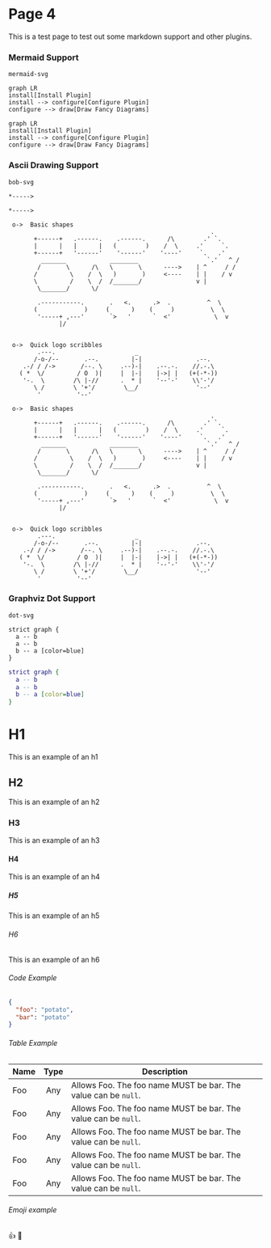 # Page 4

This is a test page to test out some markdown support and other plugins.


### Mermaid Support

`mermaid-svg`

```mermaid-svg
graph LR
install[Install Plugin]
install --> configure[Configure Plugin]
configure --> draw[Draw Fancy Diagrams]
```

```mermaid
graph LR
install[Install Plugin]
install --> configure[Configure Plugin]
configure --> draw[Draw Fancy Diagrams]
```

### Ascii Drawing Support

`bob-svg`

```bob-svg
*----->
```

```bob
*----->
```

```bob-svg
 o->  Basic shapes
                                                        .
       +------+   .------.    .------.      /\        .' `.
       |      |   |      |   (        )    /  \     .'     `.
       +------+   '------'    '------'    '----'     `.   .'
         _______            ________                   `.'   ^ /
        /       \      /\   \       \      ---->    | ^     / /
       /         \    /  \   )       )     <----    | |    / v
       \         /    \  /  /_______/               v |
        \_______/      \/

        .-----------.       .   <.      .>  .          ^  \
       (             )     (      )    (     )          \  \
        '-----+ ,---'       `>   '      `  <'            \  v
              |/


 o->  Quick logo scribbles
        .---.                      _
       /-o-/--       .--.         |-|               .--.
    .-/ / /->       /--. \     .--)-|    .--.-.    //.-.\
   ( *  \/         / O  )|     |  |-|    |->| |   (+(-*-))
    '-.  \        /\ |-//      .  * |    '--'-'    \\'-'/
       \ /        \ '+'/        \__/                '--'
        '          '--'

```

```bob
 o->  Basic shapes
                                                        .
       +------+   .------.    .------.      /\        .' `.
       |      |   |      |   (        )    /  \     .'     `.
       +------+   '------'    '------'    '----'     `.   .'
         _______            ________                   `.'   ^ /
        /       \      /\   \       \      ---->    | ^     / /
       /         \    /  \   )       )     <----    | |    / v
       \         /    \  /  /_______/               v |
        \_______/      \/

        .-----------.       .   <.      .>  .          ^  \
       (             )     (      )    (     )          \  \
        '-----+ ,---'       `>   '      `  <'            \  v
              |/


 o->  Quick logo scribbles
        .---.                      _
       /-o-/--       .--.         |-|               .--.
    .-/ / /->       /--. \     .--)-|    .--.-.    //.-.\
   ( *  \/         / O  )|     |  |-|    |->| |   (+(-*-))
    '-.  \        /\ |-//      .  * |    '--'-'    \\'-'/
       \ /        \ '+'/        \__/                '--'
        '          '--'

```

### Graphviz Dot Support

`dot-svg`

```dot-svg
strict graph {
  a -- b
  a -- b
  b -- a [color=blue]
}
```

```dot
strict graph {
  a -- b
  a -- b
  b -- a [color=blue]
}
```

# H1
This is an example of an h1

## H2
This is an example of an h2

### H3
This is an example of an h3

#### H4
This is an example of an h4

##### H5
This is an example of an h5

###### H6
This is an example of an h6

###### Code Example

```json
{
  "foo": "potato",
  "bar": "potato"
}
```

###### Table Example

Name | Type | Description
---|:---:|---
Foo | Any | Allows Foo. The foo name MUST be bar. The value can be `null`.
Foo | Any | Allows Foo. The foo name MUST be bar. The value can be `null`.
Foo | Any | Allows Foo. The foo name MUST be bar. The value can be `null`.
Foo | Any | Allows Foo. The foo name MUST be bar. The value can be `null`.
Foo | Any | Allows Foo. The foo name MUST be bar. The value can be `null`.

###### Emoji example

:+1: :dog:

